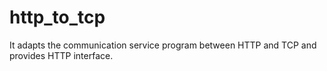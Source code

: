 # http_to_tcp
It adapts the communication service program between HTTP and TCP and provides HTTP interface.
